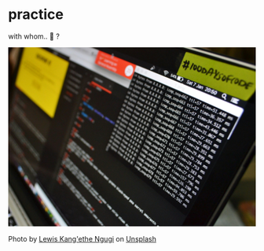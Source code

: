 # practice

with whom.. 🤖 ?

![practice img](images/100-days-of-code.jpg)

Photo by <a href="https://unsplash.com/@ngeshlew?utm_content=creditCopyText&utm_medium=referral&utm_source=unsplash">Lewis Kang'ethe Ngugi</a> on <a href="https://unsplash.com/photos/black-laptop-computer-turned-on-f5pTwLHCsAg?utm_content=creditCopyText&utm_medium=referral&utm_source=unsplash">Unsplash</a>
